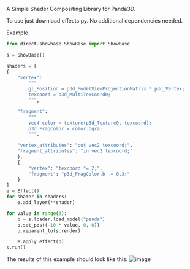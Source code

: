 A Simple Shader Compositing Library for Panda3D.

To use just download effects.py. No additional dependencies needed.

Example

```python
from direct.showbase.ShowBase import ShowBase

s = ShowBase()

shaders = [
{
    "vertex":
        """
        gl_Position = p3d_ModelViewProjectionMatrix * p3d_Vertex;
        texcoord = p3d_MultiTexCoord0;
        """,

    "fragment":
        """
        vec4 color = texture(p3d_Texture0, texcoord);
        p3d_FragColor = color.bgra;
        """,

    "vertex_attributes": "out vec2 texcoord;",
    "fragment_attributes": "in vec2 texcoord;"
    },
    {
        "vertex": "texcoord *= 2;",
        "fragment": "p3d_FragColor.b -= 0.3;"
    }
]
e = Effect()
for shader in shaders:
    e.add_layer(**shader)

for value in range(3):
    p = s.loader.load_model("panda")
    p.set_pos((-10 * value, 0, 0))
    p.reparent_to(s.render)

    e.apply_effect(p)
s.run()

```

The results of this example should look like this:
![image](https://github.com/raytopianprojects/Effects/assets/54505044/a9844204-db2b-4045-a4a0-62a388590e59)

